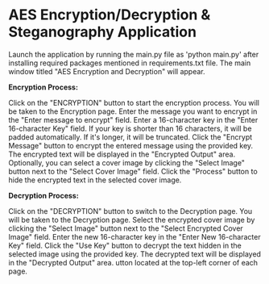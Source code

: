 # AES Encryption/Decryption & Steganography Application 

Launch the application by running the main.py file as 'python main.py' after installing required packages mentioned in requirements.txt file.
The main window titled "AES Encryption and Decryption" will appear.

**Encryption Process:**

Click on the "ENCRYPTION" button to start the encryption process.
You will be taken to the Encryption page.
Enter the message you want to encrypt in the "Enter message to encrypt" field.
Enter a 16-character key in the "Enter 16-character Key" field. If your key is shorter than 16 characters, it will be padded automatically. If it's longer, it will be truncated.
Click the "Encrypt Message" button to encrypt the entered message using the provided key.
The encrypted text will be displayed in the "Encrypted Output" area.
Optionally, you can select a cover image by clicking the "Select Image" button next to the "Select Cover Image" field.
Click the "Process" button to hide the encrypted text in the selected cover image.

**Decryption Process:**

Click on the "DECRYPTION" button to switch to the Decryption page.
You will be taken to the Decryption page.
Select the encrypted cover image by clicking the "Select Image" button next to the "Select Encrypted Cover Image" field.
Enter the new 16-character key in the "Enter New 16-character Key" field.
Click the "Use Key" button to decrypt the text hidden in the selected image using the provided key.
The decrypted text will be displayed in the "Decrypted Output" area.
utton located at the top-left corner of each page.
